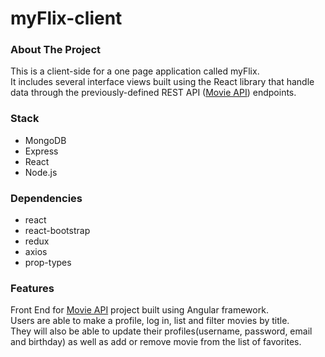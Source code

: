 # myFlix-client

### About The Project
This is a client-side for a one page application called myFlix.<br>
It includes several interface views built using the React library
that handle data through the previously-defined REST API (<a href="https://github.com/JokaMilen/movie_api">Movie API</a>) endpoints.

### Stack
- MongoDB
- Express
- React
- Node.js

### Dependencies
- react
- react-bootstrap
- redux
- axios
- prop-types

### Features
Front End for <a href="https://github.com/JokaMilen/movie_api">Movie API</a> project built using Angular framework.<br>
Users are able to make a profile, log in, list and filter movies by title.<br>
They will also be able to update their profiles(username, password, email and birthday) as well as add or remove movie from the list of favorites.
